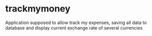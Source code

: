 # trackmymoney
Application supposed to allow track my expenses, saving all data to database and display current exchange rate of several currencies
